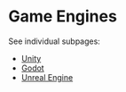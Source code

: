 # Game Engines

See individual subpages:

- [Unity](Unity.md)
- [Godot](Godot.md)
- [Unreal Engine](UnrealEngine.md)
